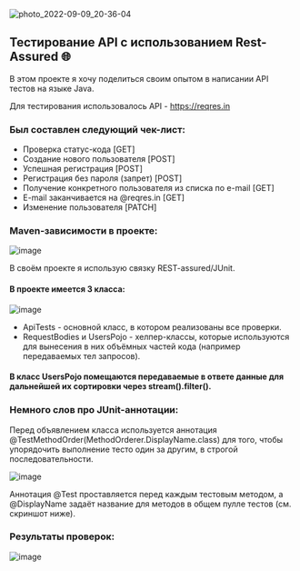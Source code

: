 ![photo_2022-09-09_20-36-04](https://user-images.githubusercontent.com/110935510/189412450-4f3ce97c-8727-45bb-be68-347155a74a9e.png)

## Тестирование API с использованием Rest-Assured 🌐
В этом проекте я хочу поделиться своим опытом в написании API тестов на языке Java. 

Для тестирования использовалось API - https://reqres.in 

### Был составлен следующий чек-лист:
- Проверка статус-кода [GET]
- Создание нового пользователя [POST]
- Успешная регистрация [POST]
- Регистрация без пароля (запрет) [POST]
- Получение конкретного пользователя из списка по e-mail [GET]
- E-mail заканчивается на @reqres.in [GET]
- Изменение пользователя [PATCH]

### Maven-зависимости в проекте:
![image](https://user-images.githubusercontent.com/110935510/189408867-8b55cd72-5e57-45be-b59a-d48a983a2f73.png)

В своём проекте я использую связку REST-assured/JUnit.
#### В проекте имеется 3 класса:
![image](https://user-images.githubusercontent.com/110935510/189409826-f8dd647f-db47-4cef-a514-a01c0d1a2e5b.png)

- ApiTests - основной класс, в котором реализованы все проверки.
- RequestBodies и UsersPojo - хелпер-классы, которые используются для вынесения в них объёмных частей кода (например передаваемых тел запросов).
#### В класс UsersPojo помещаются передаваемые в ответе данные для дальнейшей их сортировки через stream().filter(). 

### Немного слов про JUnit-аннотации: 

Перед объявлением класса используется аннотация @TestMethodOrder(MethodOrderer.DisplayName.class) для того, чтобы упорядочить выполнение тесто один за другим, в строгой последовательности.

![image](https://user-images.githubusercontent.com/110935510/189411023-dc2ba880-fda2-4043-b489-8e17a7f43a55.png)

Аннотация @Test проставляется перед каждым тестовым методом, а @DisplayName задаёт название для методов в общем пулле тестов (см. скриншот ниже).

### Результаты проверок:
![image](https://user-images.githubusercontent.com/110935510/189410163-d4484fb3-ce3d-4738-85c8-efb4b8d5f38f.png)





